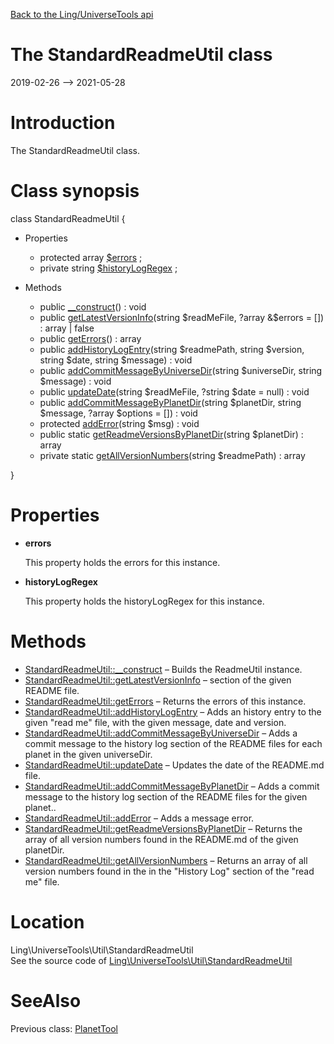 [Back to the Ling/UniverseTools api](https://github.com/lingtalfi/UniverseTools/blob/master/doc/api/Ling/UniverseTools.md)



The StandardReadmeUtil class
================
2019-02-26 --> 2021-05-28






Introduction
============

The StandardReadmeUtil class.



Class synopsis
==============


class <span class="pl-k">StandardReadmeUtil</span>  {

- Properties
    - protected array [$errors](#property-errors) ;
    - private string [$historyLogRegex](#property-historyLogRegex) ;

- Methods
    - public [__construct](https://github.com/lingtalfi/UniverseTools/blob/master/doc/api/Ling/UniverseTools/Util/StandardReadmeUtil/__construct.md)() : void
    - public [getLatestVersionInfo](https://github.com/lingtalfi/UniverseTools/blob/master/doc/api/Ling/UniverseTools/Util/StandardReadmeUtil/getLatestVersionInfo.md)(string $readMeFile, ?array &$errors = []) : array | false
    - public [getErrors](https://github.com/lingtalfi/UniverseTools/blob/master/doc/api/Ling/UniverseTools/Util/StandardReadmeUtil/getErrors.md)() : array
    - public [addHistoryLogEntry](https://github.com/lingtalfi/UniverseTools/blob/master/doc/api/Ling/UniverseTools/Util/StandardReadmeUtil/addHistoryLogEntry.md)(string $readmePath, string $version, string $date, string $message) : void
    - public [addCommitMessageByUniverseDir](https://github.com/lingtalfi/UniverseTools/blob/master/doc/api/Ling/UniverseTools/Util/StandardReadmeUtil/addCommitMessageByUniverseDir.md)(string $universeDir, string $message) : void
    - public [updateDate](https://github.com/lingtalfi/UniverseTools/blob/master/doc/api/Ling/UniverseTools/Util/StandardReadmeUtil/updateDate.md)(string $readMeFile, ?string $date = null) : void
    - public [addCommitMessageByPlanetDir](https://github.com/lingtalfi/UniverseTools/blob/master/doc/api/Ling/UniverseTools/Util/StandardReadmeUtil/addCommitMessageByPlanetDir.md)(string $planetDir, string $message, ?array $options = []) : void
    - protected [addError](https://github.com/lingtalfi/UniverseTools/blob/master/doc/api/Ling/UniverseTools/Util/StandardReadmeUtil/addError.md)(string $msg) : void
    - public static [getReadmeVersionsByPlanetDir](https://github.com/lingtalfi/UniverseTools/blob/master/doc/api/Ling/UniverseTools/Util/StandardReadmeUtil/getReadmeVersionsByPlanetDir.md)(string $planetDir) : array
    - private static [getAllVersionNumbers](https://github.com/lingtalfi/UniverseTools/blob/master/doc/api/Ling/UniverseTools/Util/StandardReadmeUtil/getAllVersionNumbers.md)(string $readmePath) : array

}




Properties
=============

- <span id="property-errors"><b>errors</b></span>

    This property holds the errors for this instance.
    
    

- <span id="property-historyLogRegex"><b>historyLogRegex</b></span>

    This property holds the historyLogRegex for this instance.
    
    



Methods
==============

- [StandardReadmeUtil::__construct](https://github.com/lingtalfi/UniverseTools/blob/master/doc/api/Ling/UniverseTools/Util/StandardReadmeUtil/__construct.md) &ndash; Builds the ReadmeUtil instance.
- [StandardReadmeUtil::getLatestVersionInfo](https://github.com/lingtalfi/UniverseTools/blob/master/doc/api/Ling/UniverseTools/Util/StandardReadmeUtil/getLatestVersionInfo.md) &ndash; section of the given README file.
- [StandardReadmeUtil::getErrors](https://github.com/lingtalfi/UniverseTools/blob/master/doc/api/Ling/UniverseTools/Util/StandardReadmeUtil/getErrors.md) &ndash; Returns the errors of this instance.
- [StandardReadmeUtil::addHistoryLogEntry](https://github.com/lingtalfi/UniverseTools/blob/master/doc/api/Ling/UniverseTools/Util/StandardReadmeUtil/addHistoryLogEntry.md) &ndash; Adds an history entry to the given "read me" file, with the given message, date and version.
- [StandardReadmeUtil::addCommitMessageByUniverseDir](https://github.com/lingtalfi/UniverseTools/blob/master/doc/api/Ling/UniverseTools/Util/StandardReadmeUtil/addCommitMessageByUniverseDir.md) &ndash; Adds a commit message to the history log section of the README files for each planet in the given universeDir.
- [StandardReadmeUtil::updateDate](https://github.com/lingtalfi/UniverseTools/blob/master/doc/api/Ling/UniverseTools/Util/StandardReadmeUtil/updateDate.md) &ndash; Updates the date of the README.md file.
- [StandardReadmeUtil::addCommitMessageByPlanetDir](https://github.com/lingtalfi/UniverseTools/blob/master/doc/api/Ling/UniverseTools/Util/StandardReadmeUtil/addCommitMessageByPlanetDir.md) &ndash; Adds a commit message to the history log section of the README files for the given planet..
- [StandardReadmeUtil::addError](https://github.com/lingtalfi/UniverseTools/blob/master/doc/api/Ling/UniverseTools/Util/StandardReadmeUtil/addError.md) &ndash; Adds a message error.
- [StandardReadmeUtil::getReadmeVersionsByPlanetDir](https://github.com/lingtalfi/UniverseTools/blob/master/doc/api/Ling/UniverseTools/Util/StandardReadmeUtil/getReadmeVersionsByPlanetDir.md) &ndash; Returns the array of all version numbers found in the README.md of the given planetDir.
- [StandardReadmeUtil::getAllVersionNumbers](https://github.com/lingtalfi/UniverseTools/blob/master/doc/api/Ling/UniverseTools/Util/StandardReadmeUtil/getAllVersionNumbers.md) &ndash; Returns an array of all version numbers found in the in the "History Log" section of the "read me" file.





Location
=============
Ling\UniverseTools\Util\StandardReadmeUtil<br>
See the source code of [Ling\UniverseTools\Util\StandardReadmeUtil](https://github.com/lingtalfi/UniverseTools/blob/master/Util/StandardReadmeUtil.php)



SeeAlso
==============
Previous class: [PlanetTool](https://github.com/lingtalfi/UniverseTools/blob/master/doc/api/Ling/UniverseTools/PlanetTool.md)<br>
